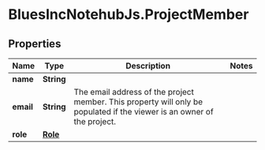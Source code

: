 # BluesIncNotehubJs.ProjectMember

## Properties

Name | Type | Description | Notes
------------ | ------------- | ------------- | -------------
**name** | **String** |  | 
**email** | **String** | The email address of the project member. This property will only be populated if the viewer is an owner of the project.  | 
**role** | [**Role**](Role.md) |  | 



